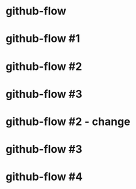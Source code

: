 # github-flow

# github-flow #1

# github-flow #2

# github-flow #3

# github-flow #2 - change

# github-flow #3
# github-flow #4
